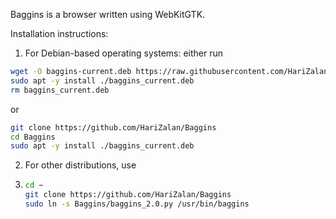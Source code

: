 Baggins is a browser written using WebKitGTK.

Installation instructions:

1. For Debian-based operating systems: either run
```bash
wget -O baggins-current.deb https://raw.githubusercontent.com/HariZalan/Baggins/2.0-alpha/baggins-current.deb
sudo apt -y install ./baggins_current.deb
rm baggins_current.deb

```
or
```bash
git clone https://github.com/HariZalan/Baggins
cd Baggins
sudo apt -y install ./baggins_current.deb

```
2. For other distributions, use
3. ```bash
   cd ~
   git clone https://github.com/HariZalan/Baggins
   sudo ln -s Baggins/baggins_2.0.py /usr/bin/baggins
      
   ```
